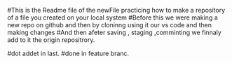 #This is the Readme file of the newFile practicing how to make a repository of a file you created on your local system
#Before this we were making a new repo on github and then by cloninng using it our vs code and then making changes 
#And then afeter saving , staging ,comminting we finnaly add to it the origin repositrory.

#dot addet in last.
#done in feature branc.